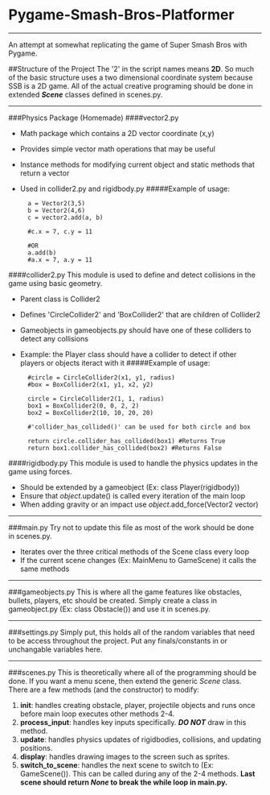 # Pygame-Smash-Bros-Platformer
___
An attempt at somewhat replicating the game of Super Smash Bros with Pygame.

##Structure of the Project
The '2' in the script names means **2D**. So much of the basic structure uses
a two dimensional coordinate system because SSB is a 2D game. All of the actual creative
programing should be done in extended ***Scene*** classes defined in scenes.py.
___
###Physics Package (Homemade)
####vector2.py
* Math package which contains a 2D vector coordinate (x,y)
* Provides simple vector math operations that may be useful
* Instance methods for modifying current object and static methods that return a vector
* Used in collider2.py and rigidbody.py
#####Example of usage:

        a = Vector2(3,5)
        b = Vector2(4,6)
        c = vector2.add(a, b)
  
        #c.x = 7, c.y = 11
        
        #OR
        a.add(b)
        #a.x = 7, a.y = 11

####collider2.py
This module is used to define and detect collisions in the game using basic geometry.
* Parent class is Collider2
* Defines 'CircleCollider2' and 'BoxCollider2' that are children of Collider2
* Gameobjects in gameobjects.py should have one of these colliders to detect any collisions
* Example: the Player class should have a collider to detect if other players or objects iteract with it
#####Example of usage:

        #circle = CircleCollider2(x1, y1, radius)
        #box = BoxCollider2(x1, y1, x2, y2)

        circle = CircleCollider2(1, 1, radius)
        box1 = BoxCollider2(0, 0, 2, 2)
        box2 = BoxCollider2(10, 10, 20, 20)
        
        #'collider_has_collided()' can be used for both circle and box
        
        return circle.collider_has_collided(box1) #Returns True
        return box1.collider_has_collided(box2) #Returns False
        

####rigidbody.py
This module is used to handle the physics updates in the game using forces.
* Should be extended by a gameobject (Ex: class Player(rigidbody))
* Ensure that *object*.update() is called every iteration of the main loop
* When adding gravity or an impact use *object*.add_force(Vector2 vector)
___
###main.py
Try not to update this file as most of the work should be done in scenes.py.
* Iterates over the three critical methods of the Scene class every loop
* If the current scene changes (Ex: MainMenu to GameScene) it calls the same methods
___
###gameobjects.py
This is where all the game features like obstacles, bullets, players, etc should be created.
Simply create a class in gameobject.py (Ex: class Obstacle()) and use 
it in scenes.py.
___
###settings.py
Simply put, this holds all of the random variables that need to be access throughout the project.
Put any finals/constants in or unchangable variables here.
___
###scenes.py
This is theoretically where all of the programming should be done.
If you want a menu scene, then extend the generic *Scene* class. There are a few methods (and the constructor)
to modify:
1. **__init__**: handles creating obstacle, player, projectile objects and runs once before main loop executes other methods 2-4.
2. **process_input**: handles key inputs specifically. ***DO NOT*** draw in this method.
3. **update**: handles physics updates of rigidbodies, collisions, and updating positions.
4. **display**: handles drawing images to the screen such as sprites.
5. **switch_to_scene**: handles the next scene to switch to (Ex: GameScene()). 
This can be called during any of the 2-4 methods. **Last scene should return ***None***
   to break the while loop in main.py.**
   